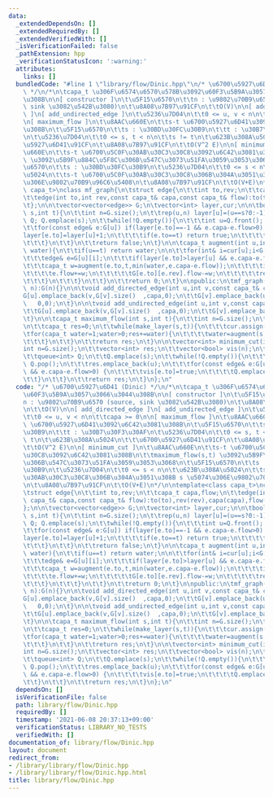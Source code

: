 ```yaml
---
data:
  _extendedDependsOn: []
  _extendedRequiredBy: []
  _extendedVerifiedWith: []
  _isVerificationFailed: false
  _pathExtension: hpp
  _verificationStatusIcon: ':warning:'
  attributes:
    links: []
  bundledCode: "#line 1 \"library/flow/Dinic.hpp\"\n/* \u6700\u5927\u6D41 (Dinic)\
    \ */\n/*\n\tcapa_t \u306F\u6574\u6570\u578B\u3092\u60F3\u5B9A\u3057\u3066\u3044\
    \u308B\n\n[ constructor ]\n\t\u5F15\u6570\n\t\tn : \u9802\u70B9\u6570 (source,\
    \ sink \u3082\u542B\u3080)\n\t\u8A08\u7B97\u91CF\n\t\tO(V)\n\n[ add_directed_edge\
    \ ]\n[ add_undirected_edge ]\n\t\u5236\u7D04\n\t\t0 <= u, v < n\n\t\tcapa >= 0\n\
    \n[ maximum_flow ]\n\t\u8AAC\u660E\n\t\ts-t \u6700\u5927\u6D41\u3092\u6C42\u3081\
    \u308B\n\t\u5F15\u6570\n\t\ts : \u30BD\u30FC\u30B9\n\t\tt : \u30B7\u30F3\u30AF\
    \n\t\u5236\u7D04\n\t\t0 <= s, t < n\n\t\ts != t\n\t\u623B\u308A\u5024\n\t\t\u6700\
    \u5927\u6D41\u91CF\n\t\u8A08\u7B97\u91CF\n\t\tO(V^2 E)\n\n[ minimum_cut ]\n\t\u8AAC\
    \u660E\n\t\ts-t \u6700\u5C0F\u30AB\u30C3\u30C8\u3092\u6C42\u3081\u308B\n\t\tmaximum_flow(s,t)\
    \ \u3092\u5B9F\u884C\u5F8C\u306B\u547C\u3073\u51FA\u3059\u3053\u3068\n\t\u5F15\
    \u6570\n\t\ts : \u30BD\u30FC\u30B9\n\t\u5236\u7D04\n\t\t0 <= s < n\n\t\u623B\u308A\
    \u5024\n\t\ts-t \u6700\u5C0F\u30AB\u30C3\u30C8\u306B\u304A\u3051\u308B s \u5074\
    \u306E\u9802\u70B9\u96C6\u5408\n\t\u8A08\u7B97\u91CF\n\t\tO(V+E)\n*/\n\ntemplate<class\
    \ capa_t>\nclass mf_graph{\n\tstruct edge{\n\t\tint to,rev;\n\t\tcapa_t capa,flow;\n\
    \t\tedge(int to,int rev,const capa_t& capa,const capa_t& flow):to(to),rev(rev),capa(capa),flow(flow){}\n\
    \t};\n\n\tvector<vector<edge>> G;\n\tvector<int> layer,cur;\n\n\tbool make_layer(int\
    \ s,int t){\n\t\tint n=G.size();\n\t\trep(u,n) layer[u]=(u==s?0:-1);\n\n\t\tqueue<int>\
    \ Q; Q.emplace(s);\n\t\twhile(!Q.empty()){\n\t\t\tint u=Q.front(); Q.pop();\n\t\
    \t\tfor(const edge& e:G[u]) if(layer[e.to]==-1 && e.capa-e.flow>0) {\n\t\t\t\t\
    layer[e.to]=layer[u]+1;\n\t\t\t\tif(e.to==t) return true;\n\t\t\t\tQ.emplace(e.to);\n\
    \t\t\t}\n\t\t}\n\t\treturn false;\n\t}\n\n\tcapa_t augment(int u,int t,const capa_t&\
    \ water){\n\t\tif(u==t) return water;\n\n\t\tfor(int& i=cur[u];i<G[u].size();i++){\n\
    \t\t\tedge& e=G[u][i];\n\t\t\tif(layer[e.to]>layer[u] && e.capa-e.flow>0){\n\t\
    \t\t\tcapa_t w=augment(e.to,t,min(water,e.capa-e.flow));\n\t\t\t\tif(w>0){\n\t\
    \t\t\t\te.flow+=w;\n\t\t\t\t\tG[e.to][e.rev].flow-=w;\n\t\t\t\t\treturn w;\n\t\
    \t\t\t}\n\t\t\t}\n\t\t}\n\t\treturn 0;\n\t}\n\npublic:\n\tmf_graph(){}\n\tmf_graph(int\
    \ n):G(n){}\n\n\tvoid add_directed_edge(int u,int v,const capa_t& capa){\n\t\t\
    G[u].emplace_back(v,G[v].size()  ,capa,0);\n\t\tG[v].emplace_back(u,G[u].size()-1,\
    \   0,0);\n\t}\n\n\tvoid add_undirected_edge(int u,int v,const capa_t& capa){\n\
    \t\tG[u].emplace_back(v,G[v].size()  ,capa,0);\n\t\tG[v].emplace_back(u,G[u].size()-1,capa,0);\n\
    \t}\n\n\tcapa_t maximum_flow(int s,int t){\n\t\tint n=G.size();\n\t\tlayer.resize(n);\n\
    \n\t\tcapa_t res=0;\n\t\twhile(make_layer(s,t)){\n\t\t\tcur.assign(n,0);\n\t\t\
    \tfor(capa_t water=1;water>0;res+=water){\n\t\t\t\twater=augment(s,t,numeric_limits<capa_t>::max());\n\
    \t\t\t}\n\t\t}\n\t\treturn res;\n\t}\n\n\tvector<int> minimum_cut(int s){\n\t\t\
    int n=G.size();\n\t\tvector<int> res;\n\t\tvector<bool> vis(n);\n\t\tvis[s]=true;\n\
    \t\tqueue<int> Q;\n\t\tQ.emplace(s);\n\t\twhile(!Q.empty()){\n\t\t\tint u=Q.front();\
    \ Q.pop();\n\t\t\tres.emplace_back(u);\n\t\t\tfor(const edge& e:G[u]) if(!vis[e.to]\
    \ && e.capa-e.flow>0) {\n\t\t\t\tvis[e.to]=true;\n\t\t\t\tQ.emplace(e.to);\n\t\
    \t\t}\n\t\t}\n\t\treturn res;\n\t}\n};\n"
  code: "/* \u6700\u5927\u6D41 (Dinic) */\n/*\n\tcapa_t \u306F\u6574\u6570\u578B\u3092\
    \u60F3\u5B9A\u3057\u3066\u3044\u308B\n\n[ constructor ]\n\t\u5F15\u6570\n\t\t\
    n : \u9802\u70B9\u6570 (source, sink \u3082\u542B\u3080)\n\t\u8A08\u7B97\u91CF\
    \n\t\tO(V)\n\n[ add_directed_edge ]\n[ add_undirected_edge ]\n\t\u5236\u7D04\n\
    \t\t0 <= u, v < n\n\t\tcapa >= 0\n\n[ maximum_flow ]\n\t\u8AAC\u660E\n\t\ts-t\
    \ \u6700\u5927\u6D41\u3092\u6C42\u3081\u308B\n\t\u5F15\u6570\n\t\ts : \u30BD\u30FC\
    \u30B9\n\t\tt : \u30B7\u30F3\u30AF\n\t\u5236\u7D04\n\t\t0 <= s, t < n\n\t\ts !=\
    \ t\n\t\u623B\u308A\u5024\n\t\t\u6700\u5927\u6D41\u91CF\n\t\u8A08\u7B97\u91CF\n\
    \t\tO(V^2 E)\n\n[ minimum_cut ]\n\t\u8AAC\u660E\n\t\ts-t \u6700\u5C0F\u30AB\u30C3\
    \u30C8\u3092\u6C42\u3081\u308B\n\t\tmaximum_flow(s,t) \u3092\u5B9F\u884C\u5F8C\
    \u306B\u547C\u3073\u51FA\u3059\u3053\u3068\n\t\u5F15\u6570\n\t\ts : \u30BD\u30FC\
    \u30B9\n\t\u5236\u7D04\n\t\t0 <= s < n\n\t\u623B\u308A\u5024\n\t\ts-t \u6700\u5C0F\
    \u30AB\u30C3\u30C8\u306B\u304A\u3051\u308B s \u5074\u306E\u9802\u70B9\u96C6\u5408\
    \n\t\u8A08\u7B97\u91CF\n\t\tO(V+E)\n*/\n\ntemplate<class capa_t>\nclass mf_graph{\n\
    \tstruct edge{\n\t\tint to,rev;\n\t\tcapa_t capa,flow;\n\t\tedge(int to,int rev,const\
    \ capa_t& capa,const capa_t& flow):to(to),rev(rev),capa(capa),flow(flow){}\n\t\
    };\n\n\tvector<vector<edge>> G;\n\tvector<int> layer,cur;\n\n\tbool make_layer(int\
    \ s,int t){\n\t\tint n=G.size();\n\t\trep(u,n) layer[u]=(u==s?0:-1);\n\n\t\tqueue<int>\
    \ Q; Q.emplace(s);\n\t\twhile(!Q.empty()){\n\t\t\tint u=Q.front(); Q.pop();\n\t\
    \t\tfor(const edge& e:G[u]) if(layer[e.to]==-1 && e.capa-e.flow>0) {\n\t\t\t\t\
    layer[e.to]=layer[u]+1;\n\t\t\t\tif(e.to==t) return true;\n\t\t\t\tQ.emplace(e.to);\n\
    \t\t\t}\n\t\t}\n\t\treturn false;\n\t}\n\n\tcapa_t augment(int u,int t,const capa_t&\
    \ water){\n\t\tif(u==t) return water;\n\n\t\tfor(int& i=cur[u];i<G[u].size();i++){\n\
    \t\t\tedge& e=G[u][i];\n\t\t\tif(layer[e.to]>layer[u] && e.capa-e.flow>0){\n\t\
    \t\t\tcapa_t w=augment(e.to,t,min(water,e.capa-e.flow));\n\t\t\t\tif(w>0){\n\t\
    \t\t\t\te.flow+=w;\n\t\t\t\t\tG[e.to][e.rev].flow-=w;\n\t\t\t\t\treturn w;\n\t\
    \t\t\t}\n\t\t\t}\n\t\t}\n\t\treturn 0;\n\t}\n\npublic:\n\tmf_graph(){}\n\tmf_graph(int\
    \ n):G(n){}\n\n\tvoid add_directed_edge(int u,int v,const capa_t& capa){\n\t\t\
    G[u].emplace_back(v,G[v].size()  ,capa,0);\n\t\tG[v].emplace_back(u,G[u].size()-1,\
    \   0,0);\n\t}\n\n\tvoid add_undirected_edge(int u,int v,const capa_t& capa){\n\
    \t\tG[u].emplace_back(v,G[v].size()  ,capa,0);\n\t\tG[v].emplace_back(u,G[u].size()-1,capa,0);\n\
    \t}\n\n\tcapa_t maximum_flow(int s,int t){\n\t\tint n=G.size();\n\t\tlayer.resize(n);\n\
    \n\t\tcapa_t res=0;\n\t\twhile(make_layer(s,t)){\n\t\t\tcur.assign(n,0);\n\t\t\
    \tfor(capa_t water=1;water>0;res+=water){\n\t\t\t\twater=augment(s,t,numeric_limits<capa_t>::max());\n\
    \t\t\t}\n\t\t}\n\t\treturn res;\n\t}\n\n\tvector<int> minimum_cut(int s){\n\t\t\
    int n=G.size();\n\t\tvector<int> res;\n\t\tvector<bool> vis(n);\n\t\tvis[s]=true;\n\
    \t\tqueue<int> Q;\n\t\tQ.emplace(s);\n\t\twhile(!Q.empty()){\n\t\t\tint u=Q.front();\
    \ Q.pop();\n\t\t\tres.emplace_back(u);\n\t\t\tfor(const edge& e:G[u]) if(!vis[e.to]\
    \ && e.capa-e.flow>0) {\n\t\t\t\tvis[e.to]=true;\n\t\t\t\tQ.emplace(e.to);\n\t\
    \t\t}\n\t\t}\n\t\treturn res;\n\t}\n};\n"
  dependsOn: []
  isVerificationFile: false
  path: library/flow/Dinic.hpp
  requiredBy: []
  timestamp: '2021-06-08 20:37:13+09:00'
  verificationStatus: LIBRARY_NO_TESTS
  verifiedWith: []
documentation_of: library/flow/Dinic.hpp
layout: document
redirect_from:
- /library/library/flow/Dinic.hpp
- /library/library/flow/Dinic.hpp.html
title: library/flow/Dinic.hpp
---
```

